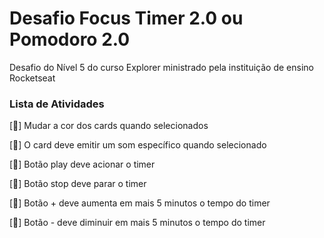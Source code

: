 # Desafio  Focus Timer 2.0 ou Pomodoro 2.0
<p>
  Desafio do Nível 5 do curso Explorer ministrado pela instituição de ensino Rocketseat
</p>

### Lista de Atividades  



[👾] Mudar a cor dos cards quando selecionados

[👾] O card deve emitir um som específico quando selecionado

[👾] Botão play deve acionar o timer

[👾] Botão stop deve parar o timer

[👾] Botão + deve aumenta em mais 5 minutos o tempo do timer

[👾] Botão - deve diminuir em mais 5 minutos o tempo do timer

